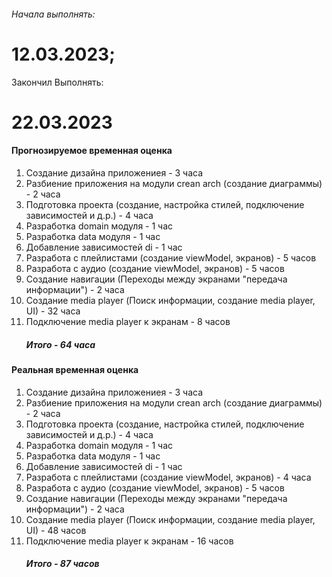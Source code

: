 <h6>Начала выполнять: <h1>12.03.2023;</h1> Закончил Выполнять: <h1>22.03.2023</h1></h6>
<h4>Прогнозируемое временная оценка</h4>
<ol>
  <li>Создание дизайна приложениея - 3 часа</li>
  <li>Разбиение приложения на модули crean arch (создание диаграммы) - 2 часа</li>
  <li>Подготовка проекта (создание, настройка стилей, подключение зависимостей и д.р.) - 4 часа</li>
  <li>Разработка domain модуля - 1 час</li>
  <li>Разработка data модуля - 1 час</li>
  <li>Добавление зависимостей di - 1 час</li>
  <li>Разработа с плейлистами (создание viewModel, экранов) - 5 часов</li>
  <li>Разработа с аудио (создание viewModel, экранов) - 5 часов</li>
  <li>Создание навигации (Переходы между экранами "передача информации") - 2 часа</li>
  <li>Создание media player (Поиск информации, создание media player, UI) - 32 часа</li>
  <li>Подключение media player к экранам - 8 часов</li>
  <h5>Итого - 64 часа</h5>
</ol>

<h4>Реальная временная оценка</h4>
<ol>
  <li>Создание дизайна приложениея - 3 часа</li>
  <li>Разбиение приложения на модули crean arch (создание диаграммы) - 2 часа</li>
  <li>Подготовка проекта (создание, настройка стилей, подключение зависимостей и д.р.) - 4 часа</li>
  <li>Разработка domain модуля - 1 час</li>
  <li>Разработка data модуля - 1 час</li>
  <li>Добавление зависимостей di - 1 час</li>
  <li>Разработа с плейлистами (создание viewModel, экранов) - 4 часа</li>
  <li>Разработа с аудио (создание viewModel, экранов) - 5 часов</li>
  <li>Создание навигации (Переходы между экранами "передача информации") - 2 часа</li>
  <li>Создание media player (Поиск информации, создание media player, UI) - 48 часов</li>
  <li>Подключение media player к экранам - 16 часов</li>
  <h5>Итого - 87 часов</h5>
</ol>